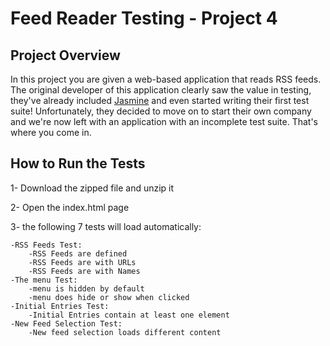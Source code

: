 # Feed Reader Testing - Project 4

## Project Overview

In this project you are given a web-based application that reads RSS feeds. The original developer of this application clearly saw the value in testing, they've already included [Jasmine](http://jasmine.github.io/) and even started writing their first test suite! Unfortunately, they decided to move on to start their own company and we're now left with an application with an incomplete test suite. That's where you come in.

## How to Run the Tests

1- Download the zipped file and unzip it

2- Open the index.html page

3- the following 7 tests will load automatically:
	
	-RSS Feeds Test:
		-RSS Feeds are defined
		-RSS Feeds are with URLs
		-RSS Feeds are with Names
	-The menu Test:
		-menu is hidden by default
		-menu does hide or show when clicked
	-Initial Entries Test:
		-Initial Entries contain at least one element
	-New Feed Selection Test:
		-New feed selection loads different content


